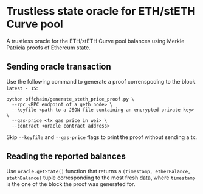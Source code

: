 # Trustless state oracle for ETH/stETH Curve pool

A trustless oracle for the ETH/stETH Curve pool balances using Merkle Patricia proofs
of Ethereum state.


## Sending oracle transaction

Use the following command to generate a proof correnspoding to the block `latest - 15`:

```
python offchain/generate_steth_price_proof.py \
  --rpc <RPC endpoint of a geth node> \
  --keyfile <path to a JSON file containing an encrypted private key> \
  --gas-price <tx gas price in wei> \
  --contract <oracle contract address>
```

Skip `--keyfile` and `--gas-price` flags to print the proof without sending a tx.


## Reading the reported balances

Use `oracle.getState()` function that returns a `(timestamp, etherBalance, stethBalance)` tuple
corresponding to the most fresh data, where `timestamp` is the one of the block the proof was
generated for.
